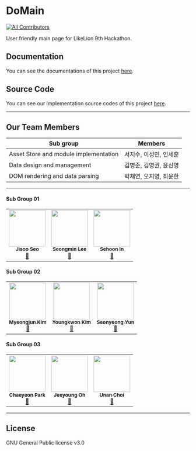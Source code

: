 # DoMain
<!-- ALL-CONTRIBUTORS-BADGE:START - Do not remove or modify this section -->
[![All Contributors](https://img.shields.io/badge/all_contributors-9-g.svg?style=flat-square)](#contributors-)
<!-- ALL-CONTRIBUTORS-BADGE:END -->
User friendly main page for LikeLion 9th Hackathon.


## Documentation
You can see the documentations of this project [here](./docs).  

## Source Code
You can see our implementation source codes of this project [here](./src).

---

## Our Team Members

| Sub group               | Members        |
|-------------------------|----------------|
| Asset Store and module implementation        | 서지수, 이성민, 인세훈 |
| Data design and management   | 김명준, 김영권, 윤선영 |
| DOM rendering and data parsing | 박채연, 오지영, 최윤한 |

---

#### Sub Group 01
<!-- ALL-CONTRIBUTORS-LIST:START - Do not remove or modify this section -->
<!-- prettier-ignore-start -->
<!-- markdownlint-disable -->
<table>
  <tr>
    <td align="center"><a href="https://github.com/Seojisoo20191941"><img src="https://avatars.githubusercontent.com/u/76681519?v=4?s=100" width="100px;" alt=""/><br /><sub><b>Jisoo Seo</b></sub></a><br /><a href="https://github.com/LikeLion-CAU-9th/DoMain/commits?author=Seojisoo20191941" title="Documentation">🔱</a></td>
    <td align="center"><a href="https://github.com/seongmin221"><img src="https://avatars.githubusercontent.com/u/72431640?v=4?s=100" width="100px;" alt=""/><br /><sub><b>Seongmin Lee</b></sub></a><br /><a href="https://github.com/LikeLion-CAU-9th/DoMain/commits?author=seongmin221" title="Documentation">🔱</a></td>
    <td align="center"><a href="https://github.com/oereo"><img src="https://avatars.githubusercontent.com/u/49235528?v=4?s=100" width="100px;" alt=""/><br /><sub><b>Sehoon In</b></sub></a><br /><a href="https://github.com/LikeLion-CAU-9th/DoMain/commits?author=oereo" title="Documentation">🔱</a></td>
  </tr>
</table>

#### Sub Group 02

<table>
  <tr>
    <td align="center"><a href="https://github.com/myeongjunkim"><img src="https://avatars.githubusercontent.com/u/82504981?v=4?s=100" width="100px;" alt=""/><br /><sub><b>Myeongjun Kim</b></sub></a><br /><a href="https://github.com/LikeLion-CAU-9th/DoMain/commits?author=myeongjunkim" title="Documentation">🔱</a></td>
    <td align="center"><a href="https://github.com/youngkwon02"><img src="https://avatars.githubusercontent.com/u/39653584?v=4?s=100" width="100px;" alt=""/><br /><sub><b>Youngkwon Kim</b></sub></a><br /><a href="https://github.com/LikeLion-CAU-9th/DoMain/commits?author=youngkwon02" title="Documentation">🔱</a></td>
    <td align="center"><a href="https://github.com/yunseonyeong"><img src="https://avatars.githubusercontent.com/u/64634970?v=4?s=100" width="100px;" alt=""/><br /><sub><b>Seonyeong Yun</b></sub></a><br /><a href="https://github.com/LikeLion-CAU-9th/DoMain/commits?author=yunseonyeong" title="Documentation">🔱</a></td>
  </tr>
</table>

#### Sub Group 03

<table>
  <tr>
    <td align="center"><a href="https://github.com/chaeyeon09"><img src="https://avatars.githubusercontent.com/u/80663064?v=4?s=100" width="100px;" alt=""/><br /><sub><b>Chaeyeon Park</b></sub></a><br /><a href="https://github.com/LikeLion-CAU-9th/DoMain/commits?author=chaeyeon09" title="Documentation">🔱</a></td>
    <td align="center"><a href="https://github.com/ohjeeyoung"><img src="https://avatars.githubusercontent.com/u/62995632?v=4?s=100" width="100px;" alt=""/><br /><sub><b>Jeeyoung Oh</b></sub></a><br /><a href="https://github.com/LikeLion-CAU-9th/DoMain/commits?author=ohjeeyoung" title="Documentation">🔱</a></td>
    <td align="center"><a href="https://github.com/unanchoi"><img src="https://avatars.githubusercontent.com/u/81692211?v=4?s=100" width="100px;" alt=""/><br /><sub><b>Unan Choi</b></sub></a><br /><a href="https://github.com/LikeLion-CAU-9th/DoMain/commits?author=unanchoi" title="Documentation">🔱</a></td>
  </tr>
</table>

<!-- markdownlint-restore -->
<!-- prettier-ignore-end -->

<!-- ALL-CONTRIBUTORS-LIST:END -->

-----
## License
GNU General Public license v3.0

